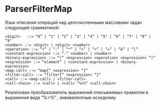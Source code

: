 # ParserFilterMap


Язык описания операций над целочисленными массивами задан следующей грамматикой:


    <digit>   ::= “0” | “1" | “2” | “3" | “4” | “5" | “6” | “7" | “8” | “9"
    <number> ::= <digit> | <digit> <number>
    <operation> ::= “+” | “-” | “*” | “>” | “<” | “=” | “&” | “|”
    <constant-expression> ::= “-” <number> | <number>
    <binary-expression> ::= “(” <expression> <operation> <expression> “)”
    <expression> ::= “element” | <constant-expression> | <binary-expression>
    <map-call> ::= “map{” <expression> “}”
    <filter-call> ::= “filter{” <expression> “}”
    <call> ::= <map-call> | <filter-call>
    <call-chain> ::= <call> | <call> “%>%” <call-chain>
    
    
Реализован преобразователь выражений описываемых правилом <call-chain> в выражения вида <filter-call> “%>%” <map-call>, эквивалентные исходному.
